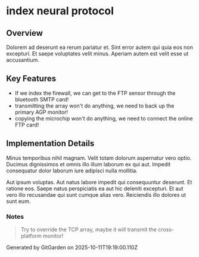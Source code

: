 # index neural protocol

## Overview
Dolorem ad deserunt ea rerum pariatur et. Sint error autem qui quia eos non excepturi. Et saepe voluptates velit minus. Aperiam autem est velit esse ut accusantium.

## Key Features
- If we index the firewall, we can get to the FTP sensor through the bluetooth SMTP card!
- transmitting the array won't do anything, we need to back up the primary AGP monitor!
- copying the microchip won't do anything, we need to connect the online FTP card!

## Implementation Details
Minus temporibus nihil magnam. Velit totam dolorum aspernatur vero optio. Ducimus dignissimos et omnis illo illum laborum ex qui aut. Impedit consequatur dolor laborum iure adipisci nulla mollitia.
 Aut ipsum voluptas. Aut natus labore impedit qui consequuntur deserunt. Et ratione eos. Saepe natus perspiciatis ea aut hic deleniti excepturi. Et aut vero illo recusandae qui sunt cumque alias vero. Reiciendis illo dolores ut sunt eum.

### Notes
> Try to override the TCP array, maybe it will transmit the cross-platform monitor!

Generated by GitGarden on 2025-10-11T19:19:00.110Z